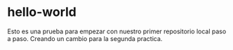 # hello-world
Esto es una prueba para empezar con nuestro
primer repositorio local paso a paso.
Creando un cambio para la segunda practica.